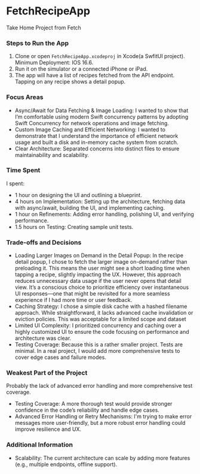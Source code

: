 # FetchRecipeApp
Take Home Project from Fetch

### Steps to Run the App
1. Clone or open `FetchRecipeApp.xcodeproj` in Xcode(a SwfitUI project). Minimum Deployment: IOS 16.6.
2. Run it on the simulator or a connected iPhone or iPad.
3. The app will have a list of recipes fetched from the API endpoint. Tapping on any recipe shows a detail popup.

### Focus Areas
- Async/Await for Data Fetching & Image Loading: I wanted to show that I’m comfortable using modern Swift concurrency patterns by adopting Swift Concurrency for network operations and image fetching.
- Custom Image Caching and Efficient Networking: I wanted to demonstrate that I understand the importance of efficient network usage and built a disk and in-memory cache system from scratch.
- Clear Architecture: Separated concerns into distinct files to ensure maintainability and scalability.

### Time Spent
I spent:
- 1 hour on designing the UI and outlining a blueprint.
- 4 hours on Implementation: Setting up the architecture, fetching data with async/await, building the UI, and implementing caching.
- 1 hour on Refinements: Adding error handling, polishing UI, and verifying performance.
- 1.5 hours on Testing: Creating sample unit tests.

### Trade-offs and Decisions
- Loading Larger Images on Demand in the Detail Popup: In the recipe detail popup, I chose to fetch the larger image on-demand rather than preloading it. This means the user might see a short loading time when tapping a recipe, slightly impacting the UX. However, this approach reduces unnecessary data usage if the user never opens that detail view. It’s a conscious choice to prioritize efficiency over instantaneous UI responses—one that might be revisited for a more seamless experience if I had more time or user feedback.
- Caching Strategy: I chose a simple disk cache with a hashed filename approach. While straightforward, it lacks advanced cache invalidation or eviction policies. This was acceptable for a limited scope and dataset
- Limited UI Complexity: I prioritized concurrency and caching over a highly customized UI to ensure the code focusing on performance and architecture was clear.
- Testing Coverage: Because this is a rather smaller project. Tests are minimal. In a real project, I would add more comprehensive tests to cover edge cases and failure modes.

### Weakest Part of the Project
Probably the lack of advanced error handling and more comprehensive test coverage. 
- Testing Coverage: A more thorough test would provide stronger confidence in the code’s reliability and handle edge cases.
- Advanced Error Handling or Retry Mechanisms: I'm trying to make error messages more user-friendly, but a more robust error handling could improve resilience and UX.

### Additional Information
- Scalability: The current architecture can scale by adding more features (e.g., multiple endpoints, offline support).
